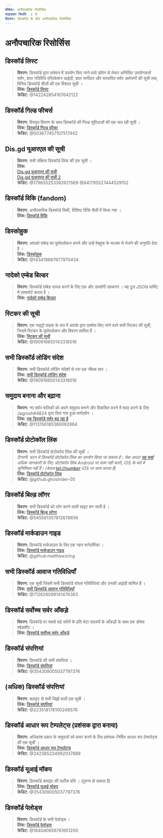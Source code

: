 ```yaml
---
शीर्षक: अनौपचारिक रिसोर्सिस
साइडबार स्थिति	: 9
विवरण: डिस्कॉर्ड के लिए अनौपचारिक रिसोर्सिस
---
```


# अनौपचारिक रिसोर्सिस

## **डिस्कॉर्ड लिस्ट**
> __विवरण:__ डिस्कॉर्ड द्वारा वर्तमान में उपयोग किए जाने वाले डोमेन से लेकर अनिर्दिष्ट उपयोगकर्ता फ़्लैग, ज्ञात गतिविधि एप्लिकेशन आईडी, ज्ञात भागीदार और सत्यापित सर्वर आमंत्रणों की सूची तक, विभिन्न डिस्कॉर्ड चीज़ों की एक विशाल सूची ।   <br/>
__लिंक:__ [डिस्कॉर्ड लिस्ट](https://github.com/Delitefully/DiscordLists)   <br/>
__क्रेडिट:__ @142242854167642122

## **डिस्कॉर्ड गिल्ड फीचर्स**
> __विवरण:__ विस्तृत विवरण के साथ डिस्कॉर्ड की गिल्ड सुविधाओं की एक चल रही सूची ।   <br/>
__लिंक:__ [डिस्कॉर्ड गिल्ड फीचर्](https://gist.github.com/Techy/ecc60b12e94f8fc8185f09b82aa91dd2)  <br/>
__क्रेडिट:__ @503677457107517442

## **Dis.gd यूआरएल की सूची**
> __विवरण:__ सभी संक्षिप्त डिस्कॉर्ड लिंक की एक सूची ।   <br/>
__लिंक:__  <br/>
[Dis.gd यूआरएल की सूची](https://herogamers.dev/dis.gd/)   <br/>
[Dis.gd यूआरएल की सूची 2](https://thecutefoxxy.com/discord-shortलिंकs)  <br/>
__क्रेडिट:__ @179655253392621569 @641795527444529152

## **डिस्कॉर्ड विकि** (fandom)
> __विवरण:__ अनौपचारिक डिस्कोर्ड विकी, विशिष्ट विकि शैली में किया गया ।   <br/>
__लिंक:__ [डिस्कॉर्ड विकि](https://discord.fandom.com/wiki/Discord) 

## **डिस्कोहुक** 
> __विवरण:__ आपको एम्बेड का पूर्वावलोकन करने और उन्हें वेबहुक के माध्यम से भेजने की अनुमति देता है ।   <br/>
__लिंक:__ [डिस्कोहुक](https://discohook.org/)   <br/>
__क्रेडिट:__ @143419667677970434

## **नादेको एम्बेड बिल्डर**
> __विवरण:__ डिस्कॉर्ड एम्बेड उत्पन्न करने के लिए एक और उपयोगी उपकरण । यह टूल JSON फॉर्मेट में एक्सपोर्ट करता है ।   <br/>
__लिंक:__ [नादेको एम्बेड बिल्डर](https://embedbuilder.nadekobot.me/) 

## **स्टिकर की सूची**
> __विवरण:__ एक नाइट्रो ग्राहक के रूप में आपके द्वारा एक्सेस किए जाने वाले सभी स्टिकर की सूची, जिसमें स्टिकर के पूर्वावलोकन और विवरण शामिल हैं ।   <br/>
__लिंक:__ [स्टिकर की सूची](https://stickers.advaith.io/)   <br/>
__क्रेडिट:__ @190916650143318016

## **सभी डिस्कॉर्ड लोडिंग संदेश**
> __विवरण:__ सभी डिस्कॉर्ड लोडिंग संदेशों से भरा एक जीथब सार ।  <br/>
__लिंक:__ [सभी डिस्कॉर्ड लोडिंग संदेश](https://gist.github.com/advaith1/540543d6a2b7fd66abdb0eb02c002f88)  <br/>
__क्रेडिट:__ @190916650143318016

## **समुदाय बनाना और बढ़ाना**
> __विवरण:__ नए सर्वर मालिकों को अपने समुदाय बनाने और विकसित करने में मदद करने के लिए Jagrosh#4824 द्वारा दिया गया हुआ मार्गदर्शन ।   <br/>
__लिंक:__ [एक डिस्कॉर्ड सर्वर बढ़ रहा है](https://gist.github.com/jagrosh/342324d7084c9ebdac2fa3d0cd759d10)   <br/>
__क्रेडिट:__ @113156185389092864

## **डिस्कॉर्ड प्रोटोकॉल लिंक**
> __विवरण:__ सभी डिस्कॉर्ड प्रोटोकॉल लिंक की सूची ।   <br/>
*टिप्पणी: बटन में डिस्कॉर्ड प्रोटोकॉल लिंक का उपयोग किया जा सकता है। चेक आउट [यह चर्चा](https://github.com/discord/discord-api-docs/discussions/3347#discussioncomment-1405699) अधिक जानकारी के लिए. प्रोटोकॉल लिंक Android पर काम नहीं करते, iOS के बारे में सुनिश्चित नहीं हैं। (केवल <tel://number> iOS पर काम करता है)*   <br/>
__लिंक:__ [डिस्कॉर्ड प्रोटोकॉल लिंक](https://gist.github.com/ghostrider-05/8f1a0bfc27c7c4509b4ea4e8ce718af0)   <br/>
__क्रेडिट:__ @github:ghostrider-05

## **डिस्कॉर्ड बिल्ड़ लॉगर**
> __विवरण:__ सभी डिस्कॉर्ड को लॉग करने वाली साइट बन जाती है ।   <br/>
__लिंक:__ [डिस्कॉर्ड बिल्ड़ लॉगर](https://discord.sale/)  
__क्रेडिट:__ @545581357812678656

## **डिस्कॉर्ड मार्कडाउन गाइड**
> __विवरण:__ डिस्कॉर्ड मार्कडाउन के लिए एक गहन मार्गदर्शिका ।  <br/>
__लिंक:__ [डिस्कॉर्ड मार्कडाउन गाइड](https://gist.github.com/matthewzring/9f7bbfd102003963f9be7dbcf7d40e51)  <br/>
__क्रेडिट:__ @github:matthewzring

## **सभी डिस्कॉर्ड आवाज गतिविधियाँ**
> __विवरण:__ एक सूची जिसमें सभी डिस्कॉर्ड वॉयस गतिविधियां और उनकी आईडी शामिल हैं ।   <br/>
__लिंक:__ [सभी डिस्कॉर्ड आवाज गतिविधियाँ](https://gist.github.com/GeneralSadaf/42d91a2b6a93a7db7a39208f2d8b53ad)   <br/>
__क्रेडिट:__ @712626099141476383
 
## **डिस्कॉर्ड सर्वोच्च सर्वर आँकड़े**
> __विवरण:__ डिस्कॉर्ड पर सबसे बड़े सर्वरों के प्रति घंटा सदस्यों के आँकड़ों के साथ एक डॉक्स स्प्रेडशीट ।   <br/>
__लिंक:__ [डिस्कॉर्ड सर्वोच्च सर्वर आँकड़े](https://docs.google.com/spreadsheets/d/1gRQ44Goa8x_M714pSmPXLHW3BAK5LzWzRn1MVXPeVn4/edit#gid=0)

## **डिस्कॉर्ड संपत्तियां**
> __विवरण:__ डिस्कॉर्ड की सभी संपत्तियां ।   <br/>
__लिंक:__ [डिस्कॉर्ड संपत्तियां](https://www.figma.com/community/file/992144378612759941/Discord-Resources)   <br/>
__क्रेडिट:__ @354309005037797376

## **(अधिक) डिस्कॉर्ड संपत्तियां**
> __विवरण:__ क्लाइंट से सभी चिह्नों वाली एक सूची ।   <br/>
__लिंक:__ [डिस्कॉर्ड संपत्तियां](https://gitlab.com/derpystuff/discord-asset-datamining )   <br/>
__क्रेडिट:__ @223518178100248576

## **डिस्कॉर्ड आधार रूप टेम्पलेट्स** (प्रशंसक द्वारा बनाया)
> __विवरण:__ अधिकांश प्रकार के समुदायों को कवर करने के लिए प्रशंसक-निर्मित आधार रूप टेम्पलेट्स की एक सूची ।  <br/>
__लिंक:__ [डिस्कॉर्ड आधार रूप टेम्पलेट्स](https://gist.github.com/srnyx/12922980e75cf14508990bb36a6989a9)  <br/>
__क्रेडिट:__ @242385234992037888

## **डिस्कॉर्ड यूआई मॉकप**
> __विवरण:__ डिस्कॉर्ड क्लाइंट की सटीक प्रति । (पुराना हो सकता है)   <br/>
__लिंक:__ [डिस्कॉर्ड यूआई मॉकप](https://www.figma.com/community/file/994323951589690341/Discord-Desktop-UI)   <br/>
__क्रेडिट:__ @354309005037797376

## **डिस्कॉर्ड पेलोड्स**
> __विवरण:__ डिस्कॉर्ड के सभी पेलोड्स ।   <br/>
__लिंक:__ [डिस्कॉर्ड पेलोड्स](https://github.com/discord-payloads/discord-payloads)   <br/>
__क्रेडिट:__ @184040656761651200
